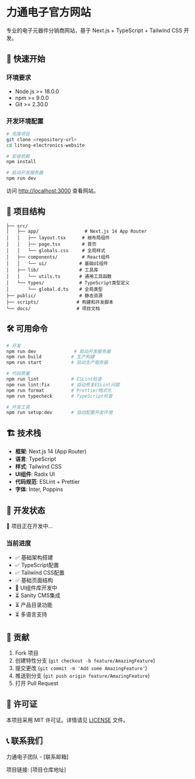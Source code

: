 # 力通电子官方网站

专业的电子元器件分销商网站，基于 Next.js + TypeScript + Tailwind CSS 开发。

## 🚀 快速开始

### 环境要求
- Node.js >= 18.0.0
- npm >= 9.0.0
- Git >= 2.30.0

### 开发环境配置
```bash
# 克隆项目
git clone <repository-url>
cd litong-electronics-website

# 安装依赖
npm install

# 启动开发服务器
npm run dev
```

访问 [http://localhost:3000](http://localhost:3000) 查看网站。

## 📁 项目结构

```
├── src/
│   ├── app/                 # Next.js 14 App Router
│   │   ├── layout.tsx      # 根布局组件
│   │   ├── page.tsx        # 首页
│   │   └── globals.css     # 全局样式
│   ├── components/         # React组件
│   │   └── ui/            # 基础UI组件
│   ├── lib/               # 工具库
│   │   └── utils.ts       # 通用工具函数
│   └── types/             # TypeScript类型定义
│       └── global.d.ts    # 全局类型
├── public/                # 静态资源
├── scripts/              # 构建和开发脚本
└── docs/                 # 项目文档
```

## 🛠 可用命令

```bash
# 开发
npm run dev              # 启动开发服务器
npm run build           # 生产构建
npm run start           # 启动生产服务器

# 代码质量
npm run lint            # ESLint检查
npm run lint:fix        # 自动修复ESLint问题
npm run format          # Prettier格式化
npm run typecheck       # TypeScript检查

# 开发工具
npm run setup:dev       # 自动配置开发环境
```

## 🏗️ 技术栈

- **框架**: Next.js 14 (App Router)
- **语言**: TypeScript
- **样式**: Tailwind CSS
- **UI组件**: Radix UI
- **代码规范**: ESLint + Prettier
- **字体**: Inter, Poppins

## 📝 开发状态

🚧 项目正在开发中...

### 当前进度
- ✅ 基础架构搭建
- ✅ TypeScript配置
- ✅ Tailwind CSS配置
- ✅ 基础页面结构
- 🔄 UI组件库开发中
- ⏳ Sanity CMS集成
- ⏳ 产品目录功能
- ⏳ 多语言支持

## 🤝 贡献

1. Fork 项目
2. 创建特性分支 (`git checkout -b feature/AmazingFeature`)
3. 提交更改 (`git commit -m 'Add some AmazingFeature'`)
4. 推送到分支 (`git push origin feature/AmazingFeature`)
5. 打开 Pull Request

## 📄 许可证

本项目采用 MIT 许可证。详情请见 [LICENSE](LICENSE) 文件。

## 📞 联系我们

力通电子团队 - [联系邮箱]

项目链接: [项目仓库地址]